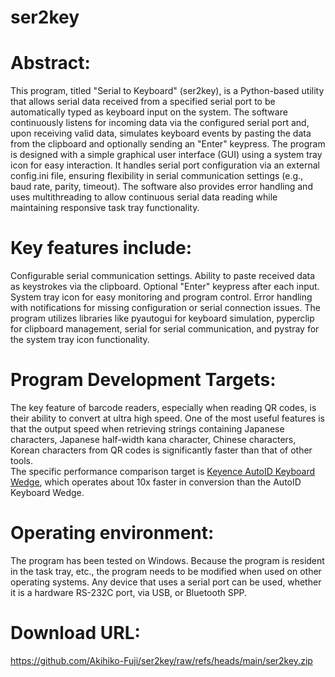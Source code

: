 # ser2key

# Abstract:
This program, titled "Serial to Keyboard" (ser2key), is a Python-based utility that allows serial data received from a specified serial port to be automatically typed as keyboard input on the system. The software continuously listens for incoming data via the configured serial port and, upon receiving valid data, simulates keyboard events by pasting the data from the clipboard and optionally sending an "Enter" keypress. The program is designed with a simple graphical user interface (GUI) using a system tray icon for easy interaction. It handles serial port configuration via an external config.ini file, ensuring flexibility in serial communication settings (e.g., baud rate, parity, timeout). The software also provides error handling and uses multithreading to allow continuous serial data reading while maintaining responsive task tray functionality.

# Key features include:
Configurable serial communication settings.
Ability to paste received data as keystrokes via the clipboard.
Optional "Enter" keypress after each input.
System tray icon for easy monitoring and program control.
Error handling with notifications for missing configuration or serial connection issues.
The program utilizes libraries like pyautogui for keyboard simulation, pyperclip for clipboard management, serial for serial communication, and pystray for the system tray icon functionality.

# Program Development Targets:
The key feature of barcode readers, especially when reading QR codes, is their ability to convert at ultra high speed.
One of the most useful features is that the output speed when retrieving strings containing Japanese characters, Japanese half-width kana character, Chinese characters, Korean characters from QR codes is significantly faster than that of other tools.<BR>
The specific performance comparison target is [Keyence AutoID Keyboard Wedge](https://www.keyence.co.jp/support/codereader/blsrus/soft/#d12), which operates about 10x faster in conversion than the AutoID Keyboard Wedge.

# Operating environment:
The program has been tested on Windows. Because the program is resident in the task tray, etc., the program needs to be modified when used on other operating systems.
Any device that uses a serial port can be used, whether it is a hardware RS-232C port, via USB, or Bluetooth SPP.

# Download URL:
https://github.com/Akihiko-Fuji/ser2key/raw/refs/heads/main/ser2key.zip
